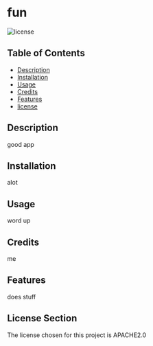 # fun
  ![license](https://img.shields.io/badge/license-Maker-green.svg)
  
  
  ## Table of Contents
  * [Description](#description)
  * [Installation](#installation)
  * [Usage](#usage)
  * [Credits](#credits)
  * [Features](#features)
   * [license](#license)
  
   

## Description
good app

## Installation
alot

## Usage
word up

## Credits
me

## Features
does stuff

## License Section 
  The license chosen for this project is APACHE2.0
  

